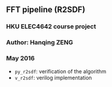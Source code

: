 ## FFT pipeline (R2SDF)
### HKU ELEC4642 course project
### Author: Hanqing ZENG
### May 2016

-   `py_r2sdf`:     verification of the algorithm
-   `v_r2sdf`:      verilog implementation

